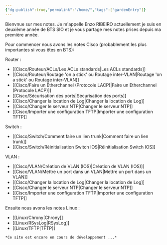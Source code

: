 ```yaml
---
{"dg-publish":true,"permalink":"/home/","tags":["gardenEntry"]}
---
```



Bienvnue sur mes notes. Je m'appelle Enzo RIBEIRO actuellement je suis en deuxième année de BTS SIO et je vous partage mes notes prises depuis ma première année. 

Pour commencer nous avons les notes Cisco (probablement les plus importantes si vous êtes en BTS): 

Router :
- [[Cisco/Routeur/ACLs/Les ACLs standards\|Les ACLs standards]]
- [[Cisco/Routeur/Routage 'on a stick' ou Routage inter-VLAN\|Routage 'on a stick' ou Routage inter-VLAN]]
- [[Cisco/Faire un Etherchannel (Protocole LACP)\|Faire un Etherchannel (Protocole LACP)]]
- [[Cisco/Sécurisation des ports\|Sécurisation des ports]]
- [[Cisco/Changer la location de Log\|Changer la location de Log]]
- [[Cisco/Changer le serveur NTP\|Changer le serveur NTP]]
- [[Cisco/Importer une configuration TFTP\|Importer une configuration TFTP]]

Switch :
- [[Cisco/Switch/Comment faire un lien trunk\|Comment faire un lien trunk]]
- [[Cisco/Switch/Réinitialisation Switch IOS\|Réinitialisation Switch IOS]]

VLAN : 
- [[Cisco/VLAN/Création de VLAN (IOS)\|Création de VLAN (IOS)]]
- [[Cisco/VLAN/Mettre un port dans un VLAN\|Mettre un port dans un VLAN]]
- [[Cisco/Changer la location de Log\|Changer la location de Log]]
- [[Cisco/Changer le serveur NTP\|Changer le serveur NTP]]
- [[Cisco/Importer une configuration TFTP\|Importer une configuration TFTP]]


Ensuite nous avons les notes Linux :
- [[Linux/Chrony\|Chrony]]
- [[Linux/RSysLog\|RSysLog]]
- [[Linux/TFTP\|TFTP]]

```Markdown
*Ce site est encore en cours de développement ...*
```